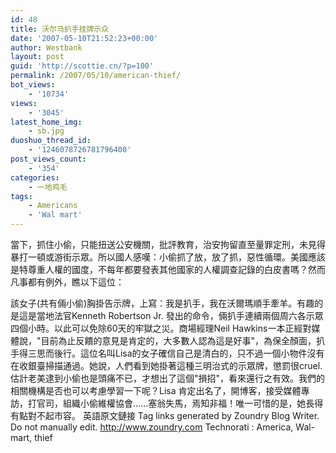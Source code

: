 ```yaml
---
id: 48
title: 沃尔马扒手挂牌示众
date: '2007-05-10T21:52:23+00:00'
author: Westbank
layout: post
guid: 'http://scottie.cn/?p=100'
permalink: /2007/05/10/american-thief/
bot_views:
    - '10734'
views:
    - '3045'
latest_home_img:
    - sb.jpg
duoshuo_thread_id:
    - '1246078726781796400'
post_views_count:
    - '354'
categories:
    - 一地鸡毛
tags:
    - Americans
    - 'Wal mart'
---
```


當下，抓住小偷，只能扭送公安機關，批評教育，治安拘留直至量罪定刑，未見得暴打一頓或游街示眾。所以國人感嘆：小偷抓了放，放了抓，惡性循環。美國應該是特尊重人權的國度，不每年都要發表其他國家的人權調查記錄的白皮書嗎？然而凡事都有例外，瞧以下這位：

該女子(共有倆小偷)胸掛告示牌，上寫：我是扒手，我在沃爾瑪順手牽羊。有趣的是這是當地法官Kenneth Robertson Jr. 發出的命令，倆扒手連續兩個周六各示眾四個小時。以此可以免除60天的牢獄之災。商場經理Neil Hawkins一本正經對媒體說，"目前為止反饋的意見是肯定的，大多數人認為這是好事"，為保全顏面，扒手得三思而後行。這位名叫Lisa的女子確信自己是清白的，只不過一個小物件沒有在收銀臺掃描通過。她說，人們看到她掛著這種三明治式的示眾牌，懲罰很cruel.
估計老美逮到小偷也是頭痛不已，才想出了這個"損招"，看來還行之有效。我們的相關機構是否也可以考慮學習一下呢？Lisa 肯定出名了，開博客，接受媒體專訪，打官司，組織小偷維權協會......塞翁失馬，焉知非福！唯一可惜的是，她長得有點對不起市容。
英語原文鏈接
 Tag links generated by Zoundry Blog Writer. Do not manually edit. http://www.zoundry.com 
Technorati : America, Wal-mart, thief